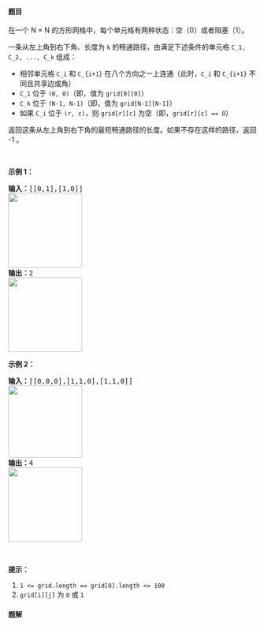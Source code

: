 #### 题目
<p>在一个&nbsp;N &times;&nbsp;N 的方形网格中，每个单元格有两种状态：空（0）或者阻塞（1）。</p>

<p>一条从左上角到右下角、长度为 <code>k</code> 的畅通路径，由满足下述条件的单元格&nbsp;<code>C_1, C_2, ..., C_k</code>&nbsp;组成：</p>

<ul>
	<li>相邻单元格&nbsp;<code>C_i</code> 和&nbsp;<code>C_{i+1}</code>&nbsp;在八个方向之一上连通（此时，<code>C_i</code> 和&nbsp;<code>C_{i+1}</code>&nbsp;不同且共享边或角）</li>
	<li><code>C_1</code> 位于&nbsp;<code>(0, 0)</code>（即，值为&nbsp;<code>grid[0][0]</code>）</li>
	<li><code>C_k</code>&nbsp;位于&nbsp;<code>(N-1, N-1)</code>（即，值为&nbsp;<code>grid[N-1][N-1]</code>）</li>
	<li>如果 <code>C_i</code> 位于&nbsp;<code>(r, c)</code>，则 <code>grid[r][c]</code>&nbsp;为空（即，<code>grid[r][c] ==&nbsp;0</code>）</li>
</ul>

<p>返回这条从左上角到右下角的最短畅通路径的长度。如果不存在这样的路径，返回 -1 。</p>

<p>&nbsp;</p>

<p><strong>示例 1：</strong></p>

<pre><strong>输入：</strong>[[0,1],[1,0]]
<img alt="" src="https://assets.leetcode-cn.com/aliyun-lc-upload/uploads/2019/06/16/example1_1.png" style="height: 151px; width: 150px;">
<strong>输出：</strong>2
<img alt="" src="https://assets.leetcode-cn.com/aliyun-lc-upload/uploads/2019/06/16/example1_2.png" style="height: 151px; width: 150px;">
</pre>

<p><strong>示例 2：</strong></p>

<pre><strong>输入：</strong>[[0,0,0],[1,1,0],[1,1,0]]
<img alt="" src="https://assets.leetcode-cn.com/aliyun-lc-upload/uploads/2019/06/16/example2_1.png" style="height: 146px; width: 150px;">
<strong>输出：</strong>4
<img alt="" src="https://assets.leetcode-cn.com/aliyun-lc-upload/uploads/2019/06/16/example2_2.png" style="height: 151px; width: 150px;">
</pre>

<p>&nbsp;</p>

<p><strong>提示：</strong></p>

<ol>
	<li><code>1 &lt;= grid.length == grid[0].length &lt;= 100</code></li>
	<li><code>grid[i][j]</code> 为&nbsp;<code>0</code> 或&nbsp;<code>1</code></li>
</ol>


 #### 题解